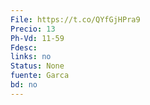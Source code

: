 ```yaml
---
File: https://t.co/QYfGjHPra9
Precio: 13
Ph-Vd: 11-59
Fdesc: 
links: no
Status: None
fuente: Garca
bd: no
---
```

